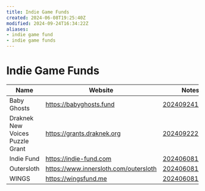 ```yaml
---
title: Indie Game Funds
created: 2024-06-08T19:25:40Z
modified: 2024-09-24T16:34:22Z
aliases:
- indie game fund
- indie game funds
---
```


# Indie Game Funds

| Name | Website | Notes |
|------|---------|-------|
| Baby Ghosts | https://babyghosts.fund | [20240924163422](../entries/20240924163422.md) |
| Draknek New Voices Puzzle Grant | https://grants.draknek.org | [20240922211414](../entries/20240922211414.md) |
| Indie Fund | https://indie-fund.com | [20240608191609](../entries/20240608191609.md) |
| Outersloth | https://www.innersloth.com/outersloth | [20240608190738](../entries/20240608190738.md) |
| WINGS | https://wingsfund.me | [20240608192231](../entries/20240608192231.md) |
